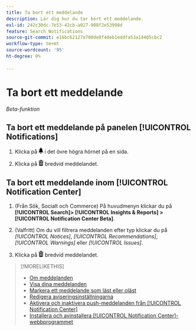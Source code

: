 ```yaml
---
title: Ta bort ett meddelande
description: Lär dig hur du tar bort ett meddelande.
exl-id: 242c30dc-7e53-42cb-a027-908f2e53998d
feature: Search Notifications
source-git-commit: e16bc62127a708de8f4deb1eddfa53a14405cbc2
workflow-type: tm+mt
source-wordcount: '95'
ht-degree: 0%

---
```


# Ta bort ett meddelande

*Beta-funktion*

## Ta bort ett meddelande på panelen [!UICONTROL Notifications]

1. Klicka på ![Meddelanden](/help/search-social-commerce/assets/notifications-panel.png "Meddelanden") i det övre högra hörnet på en sida.

1. Klicka på ![Ta bort](/help/search-social-commerce/assets/delete.png "Ta bort") bredvid meddelandet.

## Ta bort ett meddelande inom [!UICONTROL Notification Center]

1. (Från Sök, Socialt och Commerce) På huvudmenyn klickar du på **[!UICONTROL Search]> [!UICONTROL Insights & Reports] >[!UICONTROL Notification Center Beta]**.

1. (Valfritt) Om du vill filtrera meddelanden efter typ klickar du på *[!UICONTROL Notices]*, *[!UICONTROL Recommendations]*, *[!UICONTROL Warnings]* eller *[!UICONTROL Issues]*.

1. Klicka på ![Ta bort](/help/search-social-commerce/assets/delete.png "Ta bort") bredvid meddelandet.

>[!MORELIKETHIS]
>
>* [Om meddelanden](/help/search-social-commerce/notifications/notification-about.md)
>* [Visa dina meddelanden](notification-view.md)
>* [Markera ett meddelande som läst eller oläst](notification-mark-read-unread.md)
>* [Redigera aviseringsinställningarna](notification-edit.md)
>* [Aktivera och inaktivera push-meddelanden från [!UICONTROL Notification Center]](notifications-push-enable-disable.md)
>* [Installera och avinstallera [!UICONTROL Notification Center]-webbprogrammet](notification-app-install-uninstall.md)

